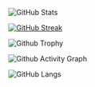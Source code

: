 ![GitHub Stats](https://github-readme-stats.vercel.app/api?username=bintangnugrahaa&show_icons=true&theme=radical)

[![GitHub Streak](https://github-readme-streak-stats.herokuapp.com?user=codemaker2015&theme=blueberry&date_format=M%20j%5B%2C%20Y%5D)](https://git.io/streak-stats)

![Github Trophy](https://github-profile-trophy.vercel.app/?username=bintangnugrahaa&theme=discord)

![Github Activity Graph](https://activity-graph.herokuapp.com/graph?username=bintangnugrahaa&theme=xcode)

![GitHub Langs](https://github-readme-stats.vercel.app/api/top-langs/?username=bintangnugrahaa&layout=compact&theme=blue-green)



